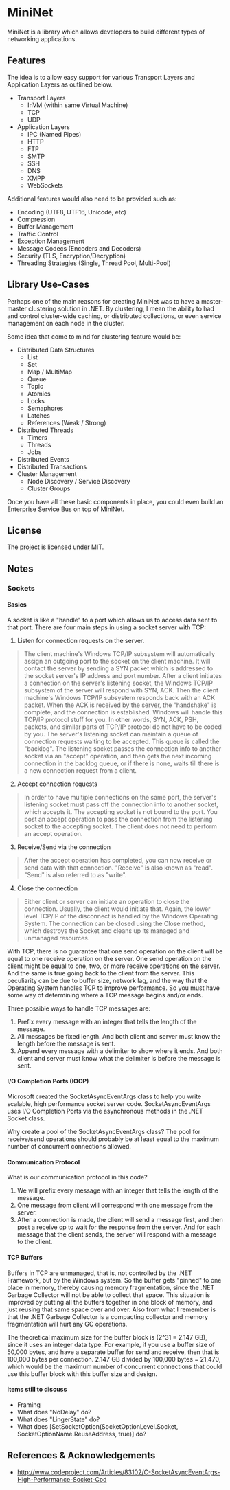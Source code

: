 # MiniNet

MiniNet is a library which allows developers to build different types of networking applications.

## Features

The idea is to allow easy support for various Transport Layers and Application Layers as outlined below.

- Transport Layers
  - InVM (within same Virtual Machine)
  - TCP
  - UDP
- Application Layers
  - IPC (Named Pipes)
  - HTTP
  - FTP
  - SMTP
  - SSH
  - DNS
  - XMPP
  - WebSockets

Additional features would also need to be provided such as:
- Encoding (UTF8, UTF16, Unicode, etc)
- Compression
- Buffer Management
- Traffic Control
- Exception Management
- Message Codecs (Encoders and Decoders)
- Security (TLS, Encryption/Decryption)
- Threading Strategies (Single, Thread Pool, Multi-Pool)

## Library Use-Cases

Perhaps one of the main reasons for creating MiniNet was to have a master-master clustering solution in .NET.
By clustering, I mean the ability to had and control cluster-wide caching, or distributed collections, or even service management on each node in the cluster.

Some idea that come to mind for clustering feature would be:
- Distributed Data Structures
  - List
  - Set
  - Map / MultiMap
  - Queue
  - Topic
  - Atomics
  - Locks
  - Semaphores
  - Latches
  - References (Weak / Strong)
- Distributed Threads
  - Timers
  - Threads
  - Jobs
- Distributed Events
- Distributed Transactions
- Cluster Management
  - Node Discovery / Service Discovery
  - Cluster Groups

Once you have all these basic components in place, you could even build an Enterprise Service Bus on top of MiniNet.

## License

The project is licensed under MIT.

## Notes

### Sockets

#### Basics

A socket is like a "handle" to a port which allows us to access data sent to that port.
There are four main steps in using a socket server with TCP:

1. Listen for connection requests on the server.
> The client machine's Windows TCP/IP subsystem will automatically assign an outgoing port to the socket on the client machine.
It will contact the server by sending a SYN packet which is addressed to the socket server's IP address and port number.
After a client initiates a connection on the server's listening socket, the Windows TCP/IP subsystem of the server will respond with SYN, ACK.
Then the client machine's Windows TCP/IP subsystem responds back with an ACK packet.
When the ACK is received by the server, the "handshake" is complete, and the connection is established.
Windows will handle this TCP/IP protocol stuff for you.
In other words, SYN, ACK, PSH, packets, and similar parts of TCP/IP protocol do not have to be coded by you.
The server's listening socket can maintain a queue of connection requests waiting to be accepted.
This queue is called the "backlog". The listening socket passes the connection info to another socket via an "accept" operation, 
and then gets the next incoming connection in the backlog queue, or if there is none, waits till there is a new connection request from a client.

2. Accept connection requests
> In order to have multiple connections on the same port, the server's listening socket must pass off the connection info to another socket, 
which accepts it. The accepting socket is not bound to the port. You post an accept operation to pass the connection from the listening socket 
to the accepting socket. The client does not need to perform an accept operation.

3. Receive/Send via the connection
> After the accept operation has completed, you can now receive or send data with that connection. "Receive" is also known as "read". "Send" is also referred to as "write".

4. Close the connection
> Either client or server can initiate an operation to close the connection.
Usually, the client would initiate that. Again, the lower level TCP/IP of the disconnect is handled by the Windows Operating System.
The connection can be closed using the Close method, which destroys the Socket and cleans up its managed and unmanaged resources.

With TCP, there is no guarantee that one send operation on the client will be equal to one receive operation on the server.
One send operation on the client might be equal to one, two, or more receive operations on the server.
And the same is true going back to the client from the server.
This peculiarity can be due to buffer size, network lag, and the way that the Operating System handles TCP to improve performance.
So you must have some way of determining where a TCP message begins and/or ends.

Three possible ways to handle TCP messages are:

1. Prefix every message with an integer that tells the length of the message.
2. All messages be fixed length. And both client and server must know the length before the message is sent.
3. Append every message with a delimiter to show where it ends. And both client and server must know what the delimiter is before the message is sent.

#### I/O Completion Ports (IOCP)

Microsoft created the SocketAsyncEventArgs class to help you write scalable, high performance socket server code.
SocketAsyncEventArgs uses I/O Completion Ports via the asynchronous methods in the .NET Socket class.

Why create a pool of the SocketAsyncEventArgs class?
The pool for receive/send operations should probably be at least equal to the maximum number of concurrent connections allowed.

#### Communication Protocol

What is our communication protocol in this code?

1. We will prefix every message with an integer that tells the length of the message.
2. One message from client will correspond with one message from the server.
3. After a connection is made, the client will send a message first, and then post a receive op to wait for the response from the server. And for each message that the client sends, the server will respond with a message to the client.

#### TCP Buffers

Buffers in TCP are unmanaged, that is, not controlled by the .NET Framework, but by the Windows system.
So the buffer gets "pinned" to one place in memory, thereby causing memory fragmentation, since the .NET Garbage Collector 
will not be able to collect that space. This situation is improved by putting all the buffers together in one block of memory, 
and just reusing that same space over and over. Also from what I remember is that the .NET Garbage Collector 
is a compacting collector and memory fragmentation will hurt any GC operations.

The theoretical maximum size for the buffer block is (2^31 = 2.147 GB), since it uses an integer data type.
For example, if you use a buffer size of 50,000 bytes, and have a separate buffer for send and receive,  then that is 100,000 bytes per connection.
2.147 GB divided by 100,000 bytes = 21,470, which would be the maximum number of concurrent connections that could use this 
buffer block with this buffer size and design.

#### Items still to discuss

- Framing
- What does "NoDelay" do?
- What does "LingerState" do?
- What does [SetSocketOption(SocketOptionLevel.Socket, SocketOptionName.ReuseAddress, true)] do?

## References & Acknowledgements

- http://www.codeproject.com/Articles/83102/C-SocketAsyncEventArgs-High-Performance-Socket-Cod
